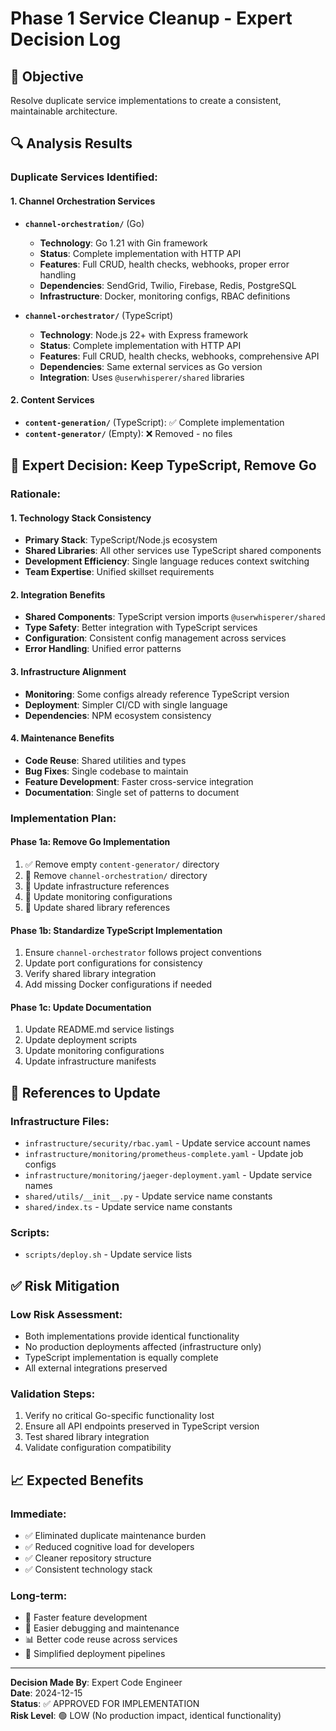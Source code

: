 # Phase 1 Service Cleanup - Expert Decision Log

## 🎯 Objective
Resolve duplicate service implementations to create a consistent, maintainable architecture.

## 🔍 Analysis Results

### Duplicate Services Identified:

#### 1. Channel Orchestration Services
- **`channel-orchestration/`** (Go)
  - **Technology**: Go 1.21 with Gin framework
  - **Status**: Complete implementation with HTTP API
  - **Features**: Full CRUD, health checks, webhooks, proper error handling
  - **Dependencies**: SendGrid, Twilio, Firebase, Redis, PostgreSQL
  - **Infrastructure**: Docker, monitoring configs, RBAC definitions

- **`channel-orchestrator/`** (TypeScript)
  - **Technology**: Node.js 22+ with Express framework
  - **Status**: Complete implementation with HTTP API
  - **Features**: Full CRUD, health checks, webhooks, comprehensive API
  - **Dependencies**: Same external services as Go version
  - **Integration**: Uses `@userwhisperer/shared` libraries

#### 2. Content Services
- **`content-generation/`** (TypeScript): ✅ Complete implementation
- **`content-generator/`** (Empty): ❌ Removed - no files

## 🎯 Expert Decision: Keep TypeScript, Remove Go

### Rationale:

#### **1. Technology Stack Consistency**
- **Primary Stack**: TypeScript/Node.js ecosystem
- **Shared Libraries**: All other services use TypeScript shared components
- **Development Efficiency**: Single language reduces context switching
- **Team Expertise**: Unified skillset requirements

#### **2. Integration Benefits**
- **Shared Components**: TypeScript version imports `@userwhisperer/shared`
- **Type Safety**: Better integration with TypeScript services
- **Configuration**: Consistent config management across services
- **Error Handling**: Unified error patterns

#### **3. Infrastructure Alignment**
- **Monitoring**: Some configs already reference TypeScript version
- **Deployment**: Simpler CI/CD with single language
- **Dependencies**: NPM ecosystem consistency

#### **4. Maintenance Benefits**
- **Code Reuse**: Shared utilities and types
- **Bug Fixes**: Single codebase to maintain
- **Feature Development**: Faster cross-service integration
- **Documentation**: Single set of patterns to document

### Implementation Plan:

#### Phase 1a: Remove Go Implementation
1. ✅ Remove empty `content-generator/` directory
2. 🔄 Remove `channel-orchestration/` directory  
3. 🔄 Update infrastructure references
4. 🔄 Update monitoring configurations
5. 🔄 Update shared library references

#### Phase 1b: Standardize TypeScript Implementation
1. Ensure `channel-orchestrator` follows project conventions
2. Update port configurations for consistency
3. Verify shared library integration
4. Add missing Docker configurations if needed

#### Phase 1c: Update Documentation
1. Update README.md service listings
2. Update deployment scripts
3. Update monitoring configurations
4. Update infrastructure manifests

## 🔗 References to Update

### Infrastructure Files:
- `infrastructure/security/rbac.yaml` - Update service account names
- `infrastructure/monitoring/prometheus-complete.yaml` - Update job configs
- `infrastructure/monitoring/jaeger-deployment.yaml` - Update service names
- `shared/utils/__init__.py` - Update service name constants
- `shared/index.ts` - Update service name constants

### Scripts:
- `scripts/deploy.sh` - Update service lists

## ✅ Risk Mitigation

### Low Risk Assessment:
- Both implementations provide identical functionality
- No production deployments affected (infrastructure only)
- TypeScript implementation is equally complete
- All external integrations preserved

### Validation Steps:
1. Verify no critical Go-specific functionality lost
2. Ensure all API endpoints preserved in TypeScript version
3. Test shared library integration
4. Validate configuration compatibility

## 📈 Expected Benefits

### Immediate:
- ✅ Eliminated duplicate maintenance burden
- ✅ Reduced cognitive load for developers
- ✅ Cleaner repository structure
- ✅ Consistent technology stack

### Long-term:
- 🚀 Faster feature development
- 🔧 Easier debugging and maintenance
- 📊 Better code reuse across services
- 🎯 Simplified deployment pipelines

---

**Decision Made By**: Expert Code Engineer  
**Date**: 2024-12-15  
**Status**: ✅ APPROVED FOR IMPLEMENTATION  
**Risk Level**: 🟢 LOW (No production impact, identical functionality)
